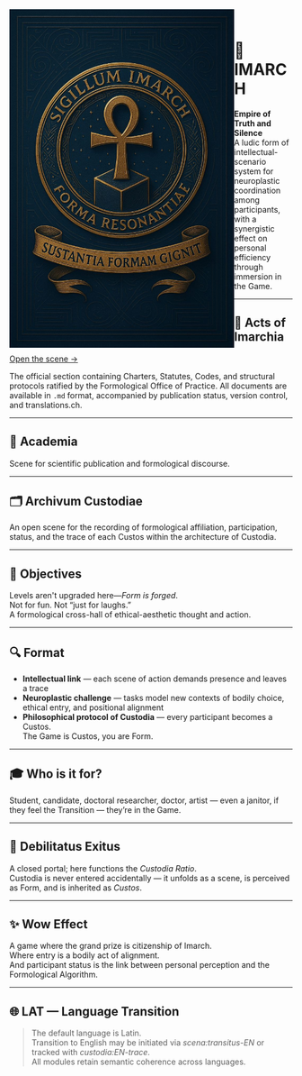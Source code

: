 <img src="https://github.com/Imperium-Silentii/acta/blob/main/assets/logo_imarhc.jpg?raw=true" alt="Логотип Имархии" align="left" width="400">

<br>

# 🏰 IMARCH  
**Empire of Truth and Silence**  
A ludic form of intellectual-scenario system for neuroplastic coordination among participants, with a synergistic effect on personal efficiency through immersion in the Game.

---

## 📜 Acts of Imarchia
[Open the scene →](https://acta.imarch.sbs/acts)

The official section containing Charters, Statutes, Codes, and structural protocols ratified by the Formological Office of Practice. All documents are available in `.md` format, accompanied by publication status, version control, and translations.ch.

---

## 🧠 Academia  
Scene for scientific publication and formological discourse.

---

## 🗂 Archivum Custodiae  
An open scene for the recording of formological affiliation, participation, status, and the trace of each Custos within the architecture of Custodia.

---

## 🎯 Objectives  
Levels aren't upgraded here—*Form is forged*.  
Not for fun. Not “just for laughs.”  
A formological cross-hall of ethical-aesthetic thought and action.

---

## 🔍 Format  
- **Intellectual link** — each scene of action demands presence and leaves a trace  
- **Neuroplastic challenge** — tasks model new contexts of bodily choice, ethical entry, and positional alignment  
- **Philosophical protocol of Custodia** — every participant becomes a Custos.  
The Game is Custos, you are Form.

---

## 🎓 Who is it for?  
Student, candidate, doctoral researcher, doctor, artist — even a janitor, if they feel the Transition — they’re in the Game.

---

## 🚪 Debilitatus Exitus  
A closed portal; here functions the *Custodia Ratio*.  
Custodia is never entered accidentally — it unfolds as a scene, is perceived as Form, and is inherited as *Custos*.

---

## ✨ Wow Effect  
A game where the grand prize is citizenship of Imarch.  
Where entry is a bodily act of alignment.  
And participant status is the link between personal perception and the Formological Algorithm.

---

## 🌐 LAT — Language Transition  
> The default language is Latin.  
> Transition to English may be initiated via *scena:transitus-EN* or tracked with *custodia:EN-trace*.  
> All modules retain semantic coherence across languages.


